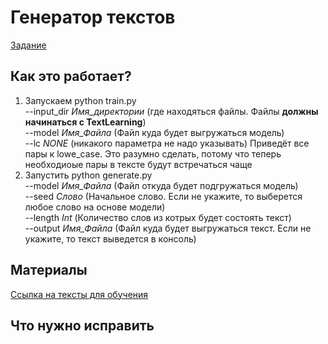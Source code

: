 # Генератор текстов
[Задание](https://docs.google.com/document/d/1ka4MdenzgrdfXiyOU_HxEjjXPhehNk-yWX7K2h3zdkI/edit)

## Как это работает?
1. Запускаем python train.py  
--input_dir _Имя_директории_ (где находяться файлы. Файлы **должны начинаться с TextLearning**)  
--model _Имя_Файла_ (Файл куда будет выгружаться модель)  
--lc _NONE_ (никакого параметра не надо указывать) Приведёт все пары к lowe_case. Это разумно сделать, потому что теперь необходиоые пары в тексте будут встречаться чаще  
2. Запустить python generate.py   
--model _Имя_Файла_ (Файл откуда будет подгружаться модель)   
--seed _Слово_ (Начальное слово. Если не укажите, то выберется любое слово на основе модели)  
--length _Int_ (Количество слов из котрых будет состоять текст)  
--output _Имя_Файла_ (Файл куда будет выгружаться текст. Если не укажите, то текст выведется в консоль)  
## Материалы
[Ссылка на тексты для обучения](https://drive.google.com/open?id=1hhU3HoljIiyO-2Bn0YtrFQqqi-Cw0MhF)

## Что нужно исправить
